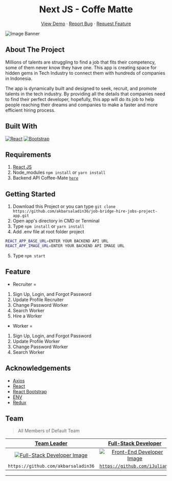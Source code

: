 <h1 align='center'>Next JS - Coffe Matte </h1>
  <p align="center">
    <a href="link_deploy">View Demo</a>
    ·
    <a href="https://github.com/akbarsaladin36/job-bridge-hire-jobs-project-app/issues">Report Bug</a>
    ·
    <a href="https://github.com/akbarsaladin36/job-bridge-hire-jobs-project-app/pulls">Request Feature</a>
  </p>

![Image Banner](src/assets/img/banner.png)

## About The Project

Millions of talents are struggling to find a job that fits their competency, some of them never know they have one. This app is creating space for hidden gems in Tech Industry to connect them with hundreds of companies in Indonesia.

The app is dynamically built and designed to seek, recruit, and promote talents in the tech industry. By providing all the details that companies need to find their perfect developer, hopefully, this app will do its job to help people reaching their dreams and companies to make a faster and more efficient hiring process.

## Built With

[![React](https://img.shields.io/badge/React-v17.0.2-blue)](https://github.com/facebook/react)
[![Bootstrap](https://img.shields.io/badge/Bootstrap-v4.6.x-blue)](https://github.com/react-bootstrap/react-bootstrap)

## Requirements

1. <a href="https://reactjs.org/docs/getting-started.html">React JS</a>
2. Node_modules `npm install` or `yarn install`
3. Backend API Coffee-Mate [`here`](https://github.com/arsasf/coffee-mate-backend.git)

## Getting Started

1. Download this Project or you can type `git clone https://github.com/akbarsaladin36/job-bridge-hire-jobs-project-app.git`
2. Open app's directory in CMD or Terminal
3. Type `npm install` or `yarn install`
4. Add .env file at root folder project

```sh
REACT_APP_BASE_URL=ENTER YOUR BACKEND API URL
REACT_APP_IMAGE_URL=ENTER YOUR BACKEND API IMAGE URL
```

5. Type `npm start`

## Feature

- Recruiter =

1. Sign Up, Login, and Forgot Password
2. Update Profile Recruiter
3. Change Password Worker
4. Search Worker
5. Hire a Worker

- Worker  =

1. Sign Up, Login, and Forgot Password
2. Update Profile Worker
3. Change Password Worker
4. Search Worker

## Acknowledgements

- [Axios](https://www.npmjs.com/package/axios)
- [React](https://reactjs.org/)
- [React Bootstrap](https://react-bootstrap.github.io/)
- [ENV](https://www.npmjs.com/package/dotenv)
- [Redux](https://github.com/reduxjs/react-redux)

## Team

> All Members of Default Team

|                                  <a href="#" target="_blank">**Team Leader**</a>                                   |                              <a href="#" target="_blank">**Full-Stack Developer**</a>                              |                                                      <a href="#" target="_blank">**Full-Stack Developer**</a>                                                      |                               <a href="#" target="_blank">**Full-Stack Developer**</a>                               |                                <a href="#" target="_blank">**Full-Stack Developer**</a>                                |                                                     |
| :----------------------------------------------------------------------------------------------------------------: | :---------------------------------------------------------------------------------------------------------------: | :---------------------------------------------------------------------------------------------------------------------------------------------------------------: | :----------------------------------------------------------------------------------------------------------------: | :------------------------------------------------------------------------------------------------------------------: | :-----------------------------------------------------------------------------------------------------------------------------------------------------------------: |
|[![Full-Stack Developer Image](https://avatars.githubusercontent.com/u/63708360?v=4)](https://github.com/arsasf)|[![Front-End Developer Image](https://avatars.githubusercontent.com/u/71972244?v=4)](https://github.com/iJuliant)|[![Front-End Developer Image](https://avatars.githubusercontent.com/u/78992859?v=4)](https://github.com/Timotius-Nugroho)|[![Back-End Developer Image](https://avatars.githubusercontent.com/u/79574513?v=4)](https://github.com/arsasf)|[![Back-End Developer Image](https://avatars.githubusercontent.com/u/78518079?v=4)](https://github.com/elazsyahranie)|
|`https://github.com/akbarsaladin36`</a>              |        <a href="https://github.com/link_github_frontend" target="_blank">`https://github.com/iJuliant`</a>        |                                <a href="https://github.com/link_github_frontend" target="_blank">`https://github.com/twicks95`</a>                                 |        <a href="https://github.com/link_github_backend" target="_blank">`https://github.com/arsasf`</a>        |        <a href="https://github.com/link_github_backend" target="_blank">`https://github.com/elazsyahranie`</a>        |

---
